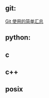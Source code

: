 git:
----
[Git 使用的简单汇总](http://blog.csdn.net/richardysteven/article/details/5956854)

python:
-------

c
-

c++
---

posix
-----
